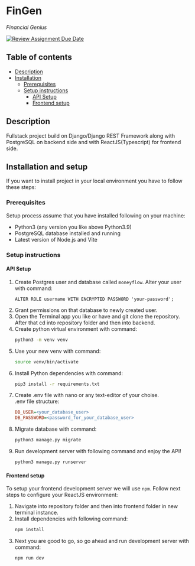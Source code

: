 # FinGen

*Financial Genius*

[![Review Assignment Due Date](https://classroom.github.com/assets/deadline-readme-button-24ddc0f5d75046c5622901739e7c5dd533143b0c8e959d652212380cedb1ea36.svg)](https://classroom.github.com/a/sYysBPd6)


## Table of contents

- [Description](#description)
- [Installation](#installation-and-setup)
    - [Prerequisites](#prerequisites)
    - [Setup instructions](#setup-instructions)
        + [API Setup](#api-setup)
        + [Frontend setup](#frontend-setup)


## Description

Fullstack project build on Django/Django REST Framework along with PostgreSQL on backend side and with ReactJS(Typescript) for frontend side.

## Installation and setup

If you want to install project in your local environment you have to follow these steps:

### Prerequisites

Setup process assume that you have installed following on your machine:

- Python3 (any version you like above Python3.9)
- PostgreSQL database installed and running
- Latest version of Node.js and Vite

### Setup instructions

#### API Setup

1. Create Postgres user and database called `moneyflow`. Alter your user with command:
    ```
    ALTER ROLE username WITH ENCRYPTED PASSWORD 'your-password';
    ```
2. Grant permissions on that database to newly created user.
3. Open the Terminal app you like or have and git clone the repository. After that cd into repository folder and then into backend.
4. Create python virtual environment with command:
    ```bash
    python3 -m venv venv 
    ``` 
5. Use your new venv with command:
    ```bash
    source venv/bin/activate
    ``` 
6. Install Python dependencies with command:
    ```bash
    pip3 install -r requirements.txt
    ``` 
7. Create .env file with nano or any text-editor of your choise. \
    .env file structure:
    ```ini
    DB_USER=<your_database_user>
    DB_PASSWORD=<password_for_your_database_user>
    ```
8. Migrate database with command:
    ```bash
    python3 manage.py migrate
    ```
9. Run development server with following command and enjoy the API!
    ```bash
    python3 manage.py runserver
    ``` 

#### Frontend setup

To setup your frontend development server we will use `npm`. Follow next steps to configure your ReactJS environment:

1. Navigate into repository folder and then into frontend folder in new terminal instance.
2. Install dependencies with following command:
    ```bash
    npm install
    ```
3. Next you are good to go, so go ahead and run development server with command:
    ```bash
    npm run dev
    ```
